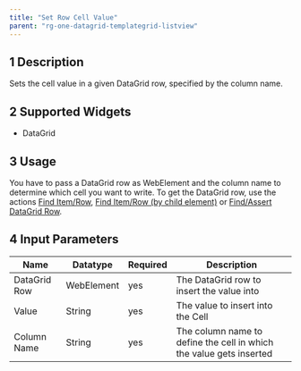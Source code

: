 ```yaml
---
title: "Set Row Cell Value"
parent: "rg-one-datagrid-templategrid-listview"
---
```


## 1 Description

Sets the cell value in a given DataGrid row, specified by the column name.

## 2 Supported Widgets

* DataGrid

## 3 Usage

You have to pass a DataGrid row as WebElement and the column name to determine which cell you want to write. To get the DataGrid row, use the actions [Find Item/Row](rg-one-find-itemrow), [Find Item/Row (by child element)](rg-one-find-itemrow-by-child) or [Find/Assert DataGrid Row](rg-one-findassert-datagrid-row).    

## 4 Input Parameters

Name | Datatype |Required| Description
--- | --- | --- | ---
DataGrid Row | WebElement |yes| The DataGrid row to insert the value into
Value | String |yes| The value to insert into the Cell
Column Name | String |yes| The column name to define the cell in which the value gets inserted
